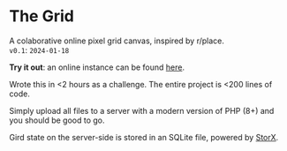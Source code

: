 # The Grid
A colaborative online pixel grid canvas, inspired by r/place.  
`v0.1`: `2024-01-18`

**Try it out**: an online instance can be found [here](https://aavi.xyz/proj/grid/). 

Wrote this in <2 hours as a challenge. The entire project is <200 lines of code.

Simply upload all files to a server with a modern version of PHP (8+) and you should be good to go. 

Gird state on the server-side is stored in an SQLite file, powered by [StorX](https://github.com/aaviator42/StorX).
